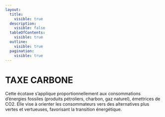 ```yaml
---
layout:
  title:
    visible: true
  description:
    visible: false
  tableOfContents:
    visible: true
  outline:
    visible: true
  pagination:
    visible: true
---
```


# TAXE CARBONE

Cette écotaxe s’applique proportionnellement aux consommations d’énergies fossiles (produits pétroliers, charbon, gaz naturel), émettrices de CO2. Elle vise à orienter les consommateurs vers des alternatives plus vertes et vertueuses, favorisant la transition énergétique.
